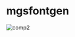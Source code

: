 # mgsfontgen

![comp2](https://cloud.githubusercontent.com/assets/40321/18233352/69d6e18e-72e5-11e6-9966-5e75ec58aaf9.png)
